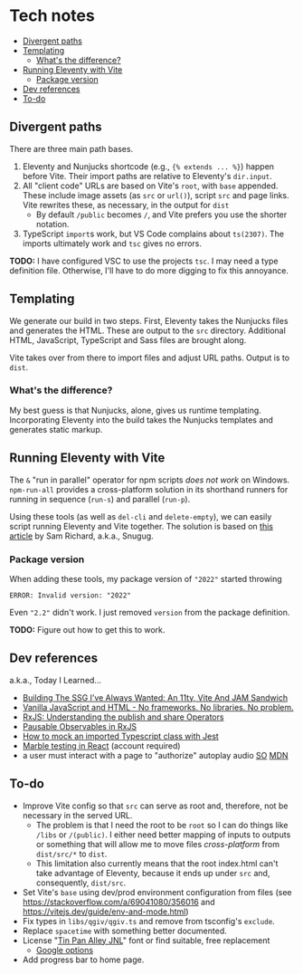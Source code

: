 # Tech notes

- [Divergent paths](#divergent-paths)
- [Templating](#templating)
  - [What's the difference?](#whats-the-difference)
- [Running Eleventy with Vite](#running-eleventy-with-vite)
  - [Package version](#package-version)
- [Dev references](#dev-references)
- [To-do](#to-do)
  
## Divergent paths
There are three main path bases.
1. Eleventy and Nunjucks shortcode (e.g., `{% extends ... %}`) happen before
   Vite. Their import paths are relative to Eleventy's `dir.input`.
1. All "client code" URLs are based on Vite's `root`, with `base` appended.
   These include image assets (as `src` or `url()`), script `src` and page links.
   Vite rewrites these, as necessary, in the output for `dist`
   * By default `/public` becomes `/`, and Vite prefers you use the shorter notation.
1. TypeScript `import`s work, but VS Code complains about `ts(2307)`. The imports
   ultimately work and `tsc` gives no errors.

**TODO:** I have configured VSC to use the projects `tsc`. I may need a type
definition file. Otherwise, I'll have to do more digging to fix this annoyance.

## Templating
We generate our build in two steps. First, Eleventy takes the Nunjucks files and
generates the HTML. These are output to the `src` directory. Additional HTML,
JavaScript, TypeScript and Sass files are brought along.

Vite takes over from there to import files and adjust URL paths. Output is to
`dist`.

### What's the difference?
My best guess is that Nunjucks, alone, gives us runtime templating. Incorporating
Eleventy into the build takes the Nunjucks templates and generates static markup.

## Running Eleventy with Vite
The `&` "run in parallel" operator for npm scripts _does not work_ on Windows.
`npm-run-all` provides a cross-platform solution in its shorthand runners
for running in sequence (`run-s`) and parallel (`run-p`).

Using these tools (as well as `del-cli` and `delete-empty`), we can easily
script running Eleventy and Vite together. The solution is based on
[this article](https://snugug.com/musings/eleventy-plus-vite/) by Sam Richard,
a.k.a., Snugug.

### Package version
When adding these tools, my package version of `"2022"` started throwing
```
ERROR: Invalid version: "2022"
```
Even `"2.2"` didn't work. I just removed `version` from the package definition.

**TODO:** Figure out how to get this to work.

## Dev references
a.k.a., Today I Learned...
 * [Building The SSG I’ve Always Wanted: An 11ty, Vite And JAM Sandwich](https://www.smashingmagazine.com/2021/10/building-ssg-11ty-vite-jam-sandwich/)
 * [Vanilla JavaScript and HTML - No frameworks. No libraries. No problem.](https://johnpapa.net/render-html-2/)
 * [RxJS: Understanding the publish and share Operators](https://ncjamieson.com/understanding-publish-and-share/)
 * [Pausable Observables in RxJS](https://kddsky.medium.com/pauseable-observables-in-rxjs-58ce2b8c7dfd)
 * [How to mock an imported Typescript class with Jest](https://dev.to/codedivoire/how-to-mock-an-imported-typescript-class-with-jest-2g7j)
 * [Marble testing in React](https://medium.com/swlh/marble-testing-in-react-ba0639441afa) (account required)
 * a user must interact with a page to "authorize" autoplay audio [SO](https://stackoverflow.com/a/57632961/356016) [MDN](https://developer.mozilla.org/en-US/docs/Web/Media/Autoplay_guide)

## To-do
* Improve Vite config so that `src` can serve as root and, therefore, not
    be necessary in the served URL.
    * The problem is that I need the root to be `root` so I can do things
      like `/libs` or `/(public)`. I either need better mapping of inputs to
      outputs or something that will allow me to move files _cross-platform_
      from `dist/src/*` to `dist`.
    * This limitation also currently means that the root index.html can't
      take advantage of Eleventy, because it ends up under `src` and,
      consequently, `dist/src`.
* Set Vite's `base` using dev/prod environment configuration from files
    (see https://stackoverflow.com/a/69041080/356016 and https://vitejs.dev/guide/env-and-mode.html)
* Fix types in `libs/qgiv/qgiv.ts` and remove from tsconfig's `exclude`.
* Replace `spacetime` with something better documented.
* License "[Tin Pan Alley JNL](https://www.fontspring.com/fonts/jeff-levine/tin-pan-alley-jnl)" font or find suitable, free replacement
   * [Google options](https://fonts.google.com/share?selection.family=Bebas%20Neue%7CBungee%7CCairo:wght@400;700;900%7CCinzel:wght@800%7CDo%20Hyeon%7CLuckiest%20Guy%7COrbitron:wght@400;700;900%7CPress%20Start%202P%7CRighteous%7CRowdies:wght@300;400;700%7CStaatliches%7CTeko:wght@400;700)
* Add progress bar to home page.
